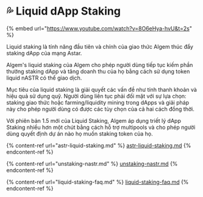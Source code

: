 # 💦  Liquid dApp Staking

{% embed url="https://www.youtube.com/watch?v=8O6eHya-hvU&t=2s" %}

Liquid staking là tính năng đầu tiên và chính của giao thức Algem thúc đẩy staking dApp của mạng Astar.

Algem's liquid staking của Algem cho phép người dùng tiếp tục kiếm phần thưởng staking dApp và tăng doanh thu của họ bằng cách sử dụng token liquid nASTR có thể giao dịch.

Mục tiêu của liquid staking là giải quyết các vấn đề như tính thanh khoản và hiệu quả sử dụng quỹ. Người dùng liên tục phải đối mặt với sự lựa chọn: staking giao thức hoặc farming/liquidity mining trong dApps và giải pháp này cho phép người dùng có được các tùy chọn của cả hai cách đồng thời.

Với phiên bản 1.5 mới của Liquid Staking, Algem áp dụng triết lý dApp Staking nhiều hơn một chút bằng cách hỗ trợ multipools và cho phép người dùng quyết định dự án nào họ muốn staking token của họ.

{% content-ref url="astr-liquid-staking.md" %}
[astr-liquid-staking.md](astr-liquid-staking.md)
{% endcontent-ref %}

{% content-ref url="unstaking-nastr.md" %}
[unstaking-nastr.md](unstaking-nastr.md)
{% endcontent-ref %}

{% content-ref url="liquid-staking-faq.md" %}
[liquid-staking-faq.md](liquid-staking-faq.md)
{% endcontent-ref %}
